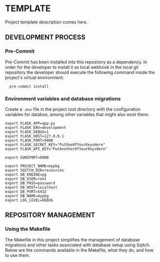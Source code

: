 # TEMPLATE

Project template description comes here. 

## DEVELOPMENT PROCESS

### Pre-Commit
Pre-Commit has been installed into this repository as a dependency. In order for the developer to install it as local webhook in the local git repository the developer should execute the following command inside the project's virtual environment:

```
  pre-commit install
```

### Environment variables and database migrations
Create a `.env` file in the project root directory with the configuration variables for databse, among other variables that might also exist there:

```
export FLASK_APP=app.py
export FLASK_ENV=development
export FLASK_DEBUG=1
export FLASK_HOST=127.0.0.1
export FLASK_PORT=5000
export FLASK_SECRET_KEY="PutOneOfYourKeysHere"
export FLASK_API_KEY="PutAnotherOfYourKeysHere"

export GUNIPORT=6000

export PROJECT_NAME=mypkg
export SQITCH_DIR=resources
export DB_ENGINE=pg
export DB_USER=root
export DB_PASS=password
export DB_HOST=localhost
export DB_PORT=5432
export DB_NAME=mypkg
export LOG_LEVEL=DEBUG
```

## REPOSITORY MANAGEMENT

### Using the Makefile

The Makefile in this project simplifies the management of database migrations and other tasks associated with database setup using Sqitch. Below are the commands available in the Makefile, what they do, and how to use them.

